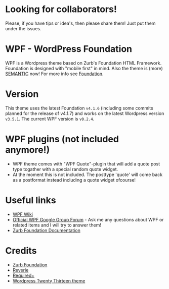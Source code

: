 # Looking for collaborators!
Please, if you have tips or idea's, then please share them! Just put them under the issues.

# WPF - WordPress Foundation
WPF is a Wordpress theme based on Zurb's Foundation HTML Framework. Foundation is designed with "mobile first" in mind. Also the theme is (more) [SEMANTIC](https://en.wikipedia.org/wiki/Semantic_HTML) now! For more info see [Foundation](http://foundation.zurb.com/).

# Version
This theme uses the latest Foundation `v4.1.6` (including some commits planned for the release of v4.1.7) and works on the latest Wordpress version `v3.5.1`. The current WPF version is `v0.2.4`.

# WPF plugins (not included anymore!)
* WPF theme comes with "WPF Quote"-plugin that will add a quote post type togather with a special random quote widget.
* At the moment this is not included. The posttype 'quote' will come back as a postformat instead including a quote widget ofcourse!

# Useful links
* [WPF Wiki](https://github.com/MekZii/WPF/wiki/)
* [Official WPF Google Group Forum](https://groups.google.com/forum/?fromgroups#!forum/wordpressfoundation) - Ask me any questions about WPF or related items and I will try to answer them!
* [Zurb Foundation Documentation](http://foundation.zurb.com/docs/)

# Credits
* [Zurb Foundation](http://foundation.zurb.com/)
* [Reverie](http://themefortress.com/reverie/)
* [Required+](http://themes.required.ch/)
* [Wordpress Twenty Thirteen theme](http://twentythirteendemo.wordpress.com/)